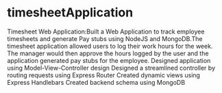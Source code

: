 # timesheetApplication
Timesheet Web Application:Built a Web Application to track employee timesheets and generate Pay stubs using NodeJS and MongoDB.The timesheet application allowed users to log their work hours for the week. The manager would then approve the hours logged by the user and the application generated pay stubs for the employee. Designed application using Model-View-Controller design Designed a streamlined controller by routing requests using Express Router Created dynamic views using Express Handlebars Created backend schema using MongoDB 
